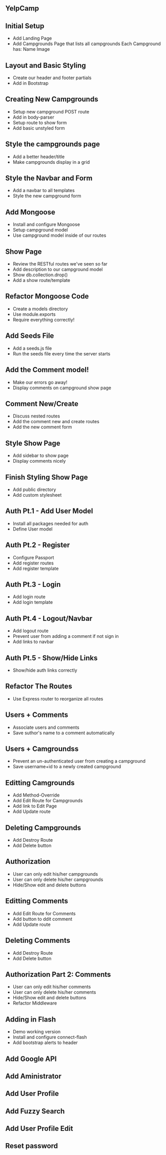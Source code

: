 ## YelpCamp

## Initial Setup
* Add Landing Page
* Add Campgrounds Page that lists all campgrounds
  Each Campground has:
  Name
  Image
  
## Layout and Basic Styling
* Create our header and footer partials
* Add in Bootstrap

## Creating New Campgrounds
* Setup new campground POST route
* Add in body-parser
* Setup route to show form
* Add basic unstyled form

## Style the campgrounds page
* Add a better header/title
* Make campgrounds display in a grid

## Style the Navbar and Form
* Add a navbar to all templates
* Style the new campground form

## Add Mongoose
* Install and configure Mongoose
* Setup campground model
* Use campground model inside of our routes

## Show Page
* Review the RESTful routes we've seen so far
* Add description to our campground model
* Show db.collection.drop()
* Add a show route/template

## Refactor Mongoose Code
* Create a models directory
* Use module.exports
* Require everything correctly!

## Add Seeds File
* Add a seeds.js file
* Run the seeds file every time the server starts

## Add the Comment model!
* Make our errors go away!
* Display comments on campground show page

## Comment New/Create
* Discuss nested routes
* Add the comment new and create routes
* Add the new comment form

## Style Show Page
* Add sidebar to show page
* Display comments nicely

## Finish Styling Show Page
* Add public directory
* Add custom stylesheet

## Auth Pt.1 - Add User Model
* Install all packages needed for auth
* Define User model

## Auth Pt.2 - Register
* Configure Passport
* Add register routes
* Add register template

## Auth Pt.3 - Login
* Add login route
* Add login template

## Auth Pt.4 - Logout/Navbar
* Add logout route
* Prevent user from adding a comment if not sign in
* Add links to navbar

## Auth Pt.5 - Show/Hide Links
* Show/hide auth links correctly

## Refactor The Routes
* Use Express router to reorganize all routes

## Users + Comments
* Associate users and comments
* Save suthor's name to a comment automatically

## Users + Camgroundss
* Prevent an un-authenticated user from creating a campground
* Save username+id to a newly created campground

## Editting Camgrounds
* Add Method-Override
* Add Edit Route for Campgrounds
* Add link to Edit Page
* Add Update route

## Deleting Campgrounds
* Add Destroy Route
* Add Delete button

## Authorization
* User can only edit his/her campgrounds
* User can only delete his/her campgrounds
* Hide/Show edit and delete buttons

## Editting Comments
* Add Edit Route for Comments
* Add button to ddit comment
* Add Update route

## Deleting Comments
* Add Destroy Route
* Add Delete button

## Authorization Part 2: Comments
* User can only edit his/her comments
* User can only delete his/her comments
* Hide/Show edit and delete buttons
* Refactor Middleware

## Adding in Flash
* Demo working version
* Install and configure connect-flash
* Add bootstrap alerts to header

## Add Google API

## Add Aministrator

## Add User Profile

## Add Fuzzy Search

## Add User Profile Edit

## Reset password
